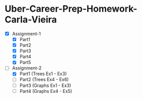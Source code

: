 # Uber-Career-Prep-Homework-Carla-Vieira

- [x] Assignment-1
  - [x] Part1
  - [x] Part2
  - [x] Part3
  - [x] Part4
  - [x] Part5
- [ ] Assignment-2
  - [x] Part1 (Trees Ex1 - Ex3)
  - [ ] Part2 (Trees Ex4 - Ex6)
  - [ ] Part3 (Graphs Ex1 - Ex3)
  - [ ] Part4 (Graphs Ex4 - Ex5)
